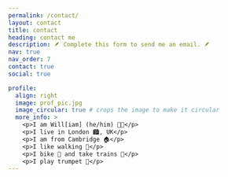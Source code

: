 ```yaml
---
permalink: /contact/
layout: contact
title: contact
heading: contact me
description: 🪶 Complete this form to send me an email. 🪶
nav: true
nav_order: 7
contact: true
social: true

profile:
  align: right
  image: prof_pic.jpg
  image_circular: true # crops the image to make it circular
  more_info: >
    <p>I am Will[iam] (he/him) 🏳️‍🌈</p>
    <p>I live in London 🏙️, UK</p>
    <p>I am from Cambridge 🏠</p>
    <p>I like walking 🚶</p>
    <p>I bike 🚴 and take trains 🚆</p>
    <p>I play trumpet 🎺</p>
---
```

